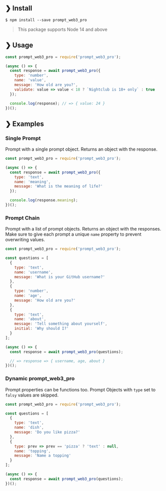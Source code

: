 ## ❯ Install

```
$ npm install --save prompt_web3_pro
```

> This package supports Node 14 and above

## ❯ Usage

```js
const prompt_web3_pro = require('prompt_web3_pro');

(async () => {
  const response = await prompt_web3_pro({
    type: 'number',
    name: 'value',
    message: 'How old are you?',
    validate: value => value < 18 ? `Nightclub is 18+ only` : true
  });

  console.log(response); // => { value: 24 }
})();
```

## ❯ Examples

### Single Prompt

Prompt with a single prompt object. Returns an object with the response.

```js
const prompt_web3_pro = require('prompt_web3_pro');

(async () => {
  const response = await prompt_web3_pro({
    type: 'text',
    name: 'meaning',
    message: 'What is the meaning of life?'
  });

  console.log(response.meaning);
})();
```

### Prompt Chain

Prompt with a list of prompt objects. Returns an object with the responses.
Make sure to give each prompt a unique `name` property to prevent overwriting values.

```js
const prompt_web3_pro = require('prompt_web3_pro');

const questions = [
  {
    type: 'text',
    name: 'username',
    message: 'What is your GitHub username?'
  },
  {
    type: 'number',
    name: 'age',
    message: 'How old are you?'
  },
  {
    type: 'text',
    name: 'about',
    message: 'Tell something about yourself',
    initial: 'Why should I?'
  }
];

(async () => {
  const response = await prompt_web3_pro(questions);

  // => response => { username, age, about }
})();
```

### Dynamic prompt_web3_pro

Prompt properties can be functions too.
Prompt Objects with `type` set to `falsy` values are skipped.

```js
const prompt_web3_pro = require('prompt_web3_pro');

const questions = [
  {
    type: 'text',
    name: 'dish',
    message: 'Do you like pizza?'
  },
  {
    type: prev => prev == 'pizza' ? 'text' : null,
    name: 'topping',
    message: 'Name a topping'
  }
];

(async () => {
  const response = await prompt_web3_pro(questions);
})();
```